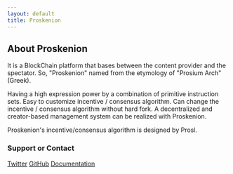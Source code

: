 ```yaml
---
layout: default
title: Proskenion
---
```


## About Proskenion

It is a BlockChain platform that bases between the content provider and the spectator. So, "Proskenion" named from the etymology of "Prosium Arch" (Greek).

Having a high expression power by a combination of primitive instruction sets.
Easy to customize incentive / consensus algorithm.
Can change the incentive / consensus algorithm without hard fork.
A decentralized and creator-based management system can be realized with Proskenion.

Proskenion's incentive/consensus algorithm is designed by Prosl.

### Support or Contact

[Twitter](https://twitter.com/public_sate)
[GitHub](https://github.com/proskenion/proskenion)
[Documentation](https://github.com/proskenion/proskenion.github.io/docs)
